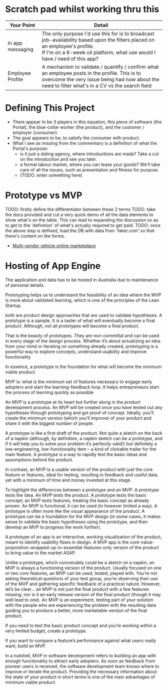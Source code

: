 # Scratch pad whilst working thru this

|Your Point | Detail   |
|---|---|
|  In app messaging |The only purpose I'd use this for is to broadcast job-availability based upon the filters placed on an employee's profile. <br>If I'm on a 6-week oil platform, what use would I have / need of this app?  |
|Employee Profile|A mechanism to validate / quantify / confirm what an employee posts in the profile. This is to overcome the very issue being had now about the need to filter what's in a CV vs the search field|

# Defining This Project

- There appear to be 3 players in this equation, this piece of software (the Portal), the blue-collar worker (the product), and the customer / employer (consumer).  
- The goal appears to be, to satisfy the consumer with product.  
- What I see as missing from the commentary is a definition of what the Portal's purpose:
  - is it just a dating agency, where introductions are made? Take a cut on the introduction and see you later.
  - a formal labour market, where you can lease your goods? We'll take care of all the issues, such as presentation and fitness for purpose.
  - (TODO: enter something here)

# Prototype vs MVP

TODO: firstly define the differentiator between these 2 terms
TODO: take the docs provided and cut a very quick demo of all the data elements to show what's on the table. This can lead to expanding the discussion so as to get to the 'definition' of what's actually required to get paid.
TODO: once the above step is defined, load the DB with data from 'faker.com' so that there's content on the forms.

- [Multi-vendor vehicle online marketplace](https://www.codica.com/case-studies/multi-vendor-vehicle-marketplace/)

# Hosting of App Engine
The application and data has to be hosted in Australia due to maintenance of personal details.


Prototyping helps us to understand the feasibility of an idea where the MVP is more about validated learning, which is one of the principles of the Lean Startup.

both are product design approaches that are used to validate hypotheses.
A prototype is a sample. It is a taster of what will eventually become a final product. Although, not all prototypes will become a final product.

That is the beauty of prototypes. They are non-committal and can be used in every stage of the design process. Whether it’s about actualizing an idea from your mind or iterating on something already created, prototyping is a powerful way to explore concepts, understand usability and improve functionality

In essence, a prototype is the foundation for what will become the minimum viable product.

MVP is: what is the minimum set of features necessary to engage early adopters and start the learning-feedback loop. It helps entrepreneurs start the process of learning quickly as possible

An MVP is a prototype at its heart but further along in the product development process. An MVP will be created once you have tested out any hypotheses through prototyping and got proof of concept. Ideally, you’ll create the minimum version (which you’ll improve) of your product and share it with the biggest number of people.



A prototype is like a first draft of the product. Not quite a sketch on the back of a napkin (although, by definition, a napkin sketch can be a prototype, and if it will help you to solve your problem it’s perfectly valid!) but definitely a low-engineering, low-functionality item – a kind of clickable trailer for the main feature. A prototype is a way to rapidly test the basic ideas and assumptions behind the product.

In contrast, an MVP is a usable version of the product with just the core feature or features, ideal for testing, resulting in feedback and useful data, yet with a minimum of time and money invested at this stage.


To highlight the differences between a prototype and an MVP:
A prototype tests the idea. An MVP tests the product.
A prototype tests the basic concept; an MVP tests features, treating the basic concept as already proven.
An MVP is functional, it can be used (in however limited a way). A prototype is often more like the visual appearance of the product.
A prototype can be a foundation for the MVP design (in some cases, it makes sense to validate the basic hypotheses using the prototype, and then develop an MVP to progress the work further).

A prototype of an app is an interactive, working visualization of the product, meant to identify usability flaws in design.
A MVP app is the core-value-proposition-wrapped-up-in-essential-features-only version of the product to bring value to the market ASAP.



Unlike a prototype, which conceivably could be a sketch on a napkin, an MVP is always a functioning version of the product. Usually focused on one or two core features, an MVP can be used, tested, played with. You’re not asking theoretical questions of your test group, you’re observing their use of the MVP and gathering specific feedback of a practical nature. However, let’s be clear… an MVP is not just the final product with a few features missing; nor is it an early release version of the final product (though it may well lead to one). An MVP is an experiment, testing part of your solution with the people who are experiencing the problem with the resulting data guiding you to produce a better, more marketable version of the final product.

 If you need to test the basic product concept and you’re working within a very limited budget, create a prototype.

If you want to compare a feature’s performance against what users really want, build an MVP.




In a nutshell, MVP in software development refers to building an app with enough functionality to attract early adopters. As soon as feedback from pioneer users is received, the software development team knows where to improve or iterate the product. Providing the necessary information about the state of your product in short terms is one of the main advantages of minimum viable product.


